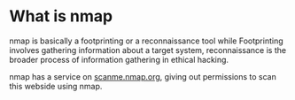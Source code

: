 # What is nmap

nmap is basically a footprinting or a reconnaissance tool while Footprinting involves gathering information about a target system, reconnaissance is the broader process of information gathering in ethical hacking.

nmap has a service on [scanme.nmap.org](http://scanme.nmap.org/), giving out permissions to scan this webside using nmap.

